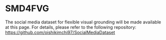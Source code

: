 # SMD4FVG
The social media dataset for flexible visual grounding will be made available at this page.
For details, please refer to the following repository:
https://github.com/oishikimchi97/SocialMediaDataset
